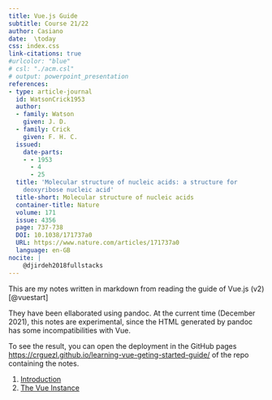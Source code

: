 ```yaml
---
title: Vue.js Guide
subtitle: Course 21/22
author: Casiano
date:  \today
css: index.css
link-citations: true
#urlcolor: "blue"
# csl: "./acm.csl"
# output: powerpoint_presentation
references:
- type: article-journal
  id: WatsonCrick1953
  author:
  - family: Watson
    given: J. D.
  - family: Crick
    given: F. H. C.
  issued:
    date-parts:
    - - 1953
      - 4
      - 25
  title: 'Molecular structure of nucleic acids: a structure for
    deoxyribose nucleic acid'
  title-short: Molecular structure of nucleic acids
  container-title: Nature
  volume: 171
  issue: 4356
  page: 737-738
  DOI: 10.1038/171737a0
  URL: https://www.nature.com/articles/171737a0
  language: en-GB
nocite: |
    @djirdeh2018fullstacks
--- 
```


<!--
https://stackoverflow.com/questions/48429998/data-prefix-is-added-to-custom-attributes-how-to-prevent-this
-->
This are my notes written in markdown from reading the guide of Vue.js (v2) [@vuestart] 

They have been ellaborated using pandoc.
At the current time (December 2021), this notes are experimental, since the HTML generated by pandoc has some incompatibilities with Vue.

To see the result, you can open the deployment in the  GitHub pages <https://crguezl.github.io/learning-vue-geting-started-guide/> of the repo containing the notes.

1. [Introduction](introduction.html)
2. [The Vue Instance](the-vue-instance)